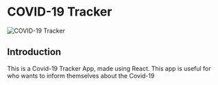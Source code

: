 # COVID-19 Tracker

![COVID-19 Tracker](https://i.ibb.co/X87BqVY/Screenshot-2020-04-13-at-10-14-58.png)

## Introduction
This is a Covid-19 Tracker App, made using React.
This app is useful for who wants to inform themselves about the Covid-19

